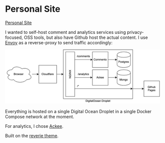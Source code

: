 # Personal Site

[Personal Site](https://brandonstilson.com)

I wanted to self-host comment and analytics services using privacy-focused, OSS tools, but also have Github host the actual content. I use [Envoy](https://www.envoyproxy.io) as a reverse-proxy to send traffic accordingly:

![personal site diagram](./personal_site_diagram.png)

Everything is hosted on a single Digital Ocean Droplet in a single Docker Compose network at the moment.

For analytics, I chose [Ackee](https://ackee.electerious.com/).

Built on the [reverie theme](https://www.amitmerchant.com/reverie/).
